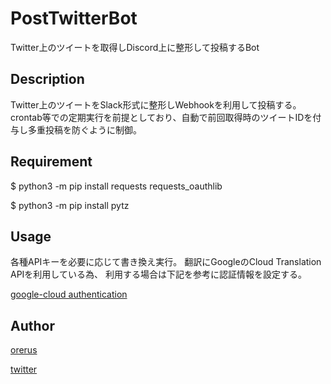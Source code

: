 PostTwitterBot
====

Twitter上のツイートを取得しDiscord上に整形して投稿するBot

## Description
Twitter上のツイートをSlack形式に整形しWebhookを利用して投稿する。
crontab等での定期実行を前提としており、自動で前回取得時のツイートIDを付与し多重投稿を防ぐように制御。

## Requirement
$ python3 -m pip install requests requests_oauthlib

$ python3 -m pip install pytz

## Usage
各種APIキーを必要に応じて書き換え実行。
翻訳にGoogleのCloud Translation APIを利用している為、
利用する場合は下記を参考に認証情報を設定する。

[google-cloud authentication](https://google-cloud-python.readthedocs.io/en/latest/core/auth.html#client-provided-authentication)

## Author

[orerus](https://github.com/orerus)

[twitter](https://twitter.com/orerus)